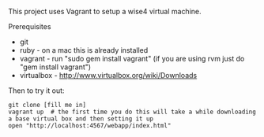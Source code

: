 This project uses Vagrant to setup a wise4 virtual machine.

Prerequisites

- git
- ruby - on a mac this is already installed
- vagrant - run "sudo gem install vagrant" (if you are using rvm just do "gem install vagrant")
- virtualbox - http://www.virtualbox.org/wiki/Downloads

Then to try it out:

    git clone [fill me in]
    vagrant up  # the first time you do this will take a while downloading a base virtual box and then setting it up
    open "http://localhost:4567/webapp/index.html"
